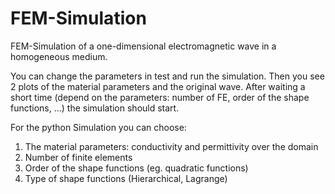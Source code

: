 # FEM-Simulation
FEM-Simulation of a one-dimensional electromagnetic wave in a homogeneous medium.

You can change the parameters in test and run the simulation. Then you see 2 plots of the material parameters and the original wave. After waiting a short time (depend on the parameters: number of FE, order of the shape functions, ...) the simulation should start. 

 For the python Simulation you can choose:
 
1. The material parameters: conductivity and permittivity over the domain
2. Number of finite elements
3. Order of the shape functions (eg. quadratic functions)
4. Type of shape functions (Hierarchical, Lagrange)
